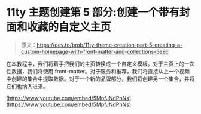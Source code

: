 # 11ty 主题创建第 5 部分:创建一个带有封面和收藏的自定义主页

> 原文：<https://dev.to/brob/11ty-theme-creation-part-5-creating-a-custom-homepage-with-front-matter-and-collections-5e9c>

在本教程中，我们将着手把我们的主页转换成一个自定义模板。对于主页上的一次性数据，我们将使用 front-matter。对于服务和推荐，我们将直接从上一个视频中创建的集合中提取数据。对于一个新的品牌部分，我们将创建另一个集合，并将它们也纳入进来。

[https://www.youtube.com/embed/5MpfJNdPnNs](https://www.youtube.com/embed/5MpfJNdPnNs)
